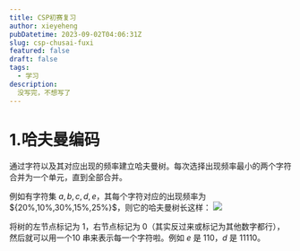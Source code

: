 ```yaml
---
title: CSP初赛复习
author: xieyeheng
pubDatetime: 2023-09-02T04:06:31Z
slug: csp-chusai-fuxi
featured: false
draft: false
tags:
  - 学习
description:
  没写完，不想写了
---
```


# 1.哈夫曼编码

通过字符以及其对应出现的频率建立哈夫曼树。每次选择出现频率最小的两个字符合并为一个单元，直到全部合并。

例如有字符集 ${a,b,c,d,e}$，其每个字符对应的出现频率为 ${20%,10%,30%,15%,25%}$，则它的哈夫曼树长这样：
![](https://florr.cloud/post-images/1693629166893.png)

将树的左节点标记为 $1$，右节点标记为 $0$（其实反过来或标记为其他数字都行），然后就可以用一个10 串来表示每一个字符啦。例如 $e$ 是 $110$，$d$ 是 $11110$。